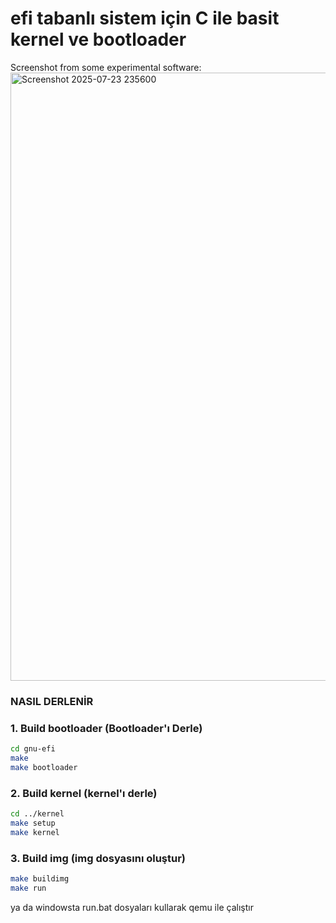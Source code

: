 # efi tabanlı sistem için C ile basit kernel ve bootloader
Screenshot from some experimental software:
<img width="1907" height="973" alt="Screenshot 2025-07-23 235600" src="https://github.com/user-attachments/assets/afd5b2e7-03ab-444a-b0b7-db56fa413042" />

### NASIL DERLENİR
### 1. Build bootloader (Bootloader'ı Derle)

```bash
cd gnu-efi
make
make bootloader
```
### 2. Build kernel (kernel'ı derle)

```bash
cd ../kernel
make setup
make kernel
```

### 3. Build img (img dosyasını oluştur)
```bash
make buildimg
make run
```
ya da windowsta run.bat dosyaları kullarak qemu ile çalıştır

